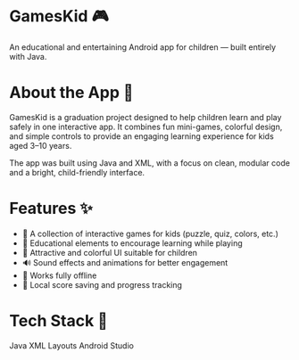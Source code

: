 # GamesKid 🎮
An educational and entertaining Android app for children — built entirely with Java.

# About the App 🧩

GamesKid is a graduation project designed to help children learn and play safely in one interactive app.
It combines fun mini-games, colorful design, and simple controls to provide an engaging learning experience for kids aged 3–10 years.

The app was built using Java and XML, with a focus on clean, modular code and a bright, child-friendly interface.

# Features ✨
* 🎲 A collection of interactive games for kids (puzzle, quiz, colors, etc.)
* 🧠 Educational elements to encourage learning while playing
* 🎨 Attractive and colorful UI suitable for children
* 🔊 Sound effects and animations for better engagement
* 📱 Works fully offline
* 💾 Local score saving and progress tracking

# Tech Stack 🧠
Java
XML Layouts
Android Studio
